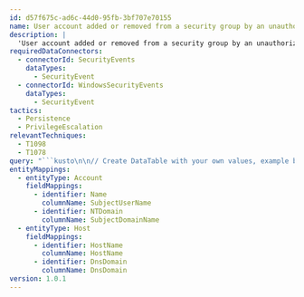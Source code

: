 ```yaml
---
id: d57f675c-ad6c-44d0-95fb-3bf707e70155
name: User account added or removed from a security group by an unauthorized user
description: |
  'User account added or removed from a security group by an unauthorized user, pass in a list'
requiredDataConnectors:
  - connectorId: SecurityEvents
    dataTypes:
      - SecurityEvent
  - connectorId: WindowsSecurityEvents
    dataTypes:
      - SecurityEvent
tactics:
  - Persistence
  - PrivilegeEscalation
relevantTechniques:
  - T1098
  - T1078
query: "```kusto\n\n// Create DataTable with your own values, example below shows dummy usernames that are authorized and for what domain\nlet List = datatable(AuthorizedUser:string, Domain:string)[\"Bob\", \"Domain\", \"joe\", \"domain\", \"MATT\", \"DOMAIN\"];\nSecurityEvent\n| where EventID in (4728, 4729, 4732, 4733, 4746, 4747, 4751, 4752, 4756, 4757, 4761, 4762)\n| join kind= leftanti (\n    List\n    | project SubjectUserName = tolower(AuthorizedUser), SubjectDomainName = toupper(Domain)\n) on SubjectUserName, SubjectDomainName\n| project TimeGenerated, Computer, Account, SubjectUserName, SubjectDomainName, TargetAccount, EventID, Activity\n| extend timestamp = TimeGenerated, HostName = tostring(split(Computer, '.', 0)[0]), DnsDomain = tostring(strcat_array(array_slice(split(Computer, '.'), 1, -1), '.'))\n| extend Account_0_Name = SubjectUserName\n| extend Account_0_NTDomain = SubjectDomainName\n| extend Host_0_HostName = HostName\n| extend Host_0_DnsDomain = DnsDomain  \n```"
entityMappings:
  - entityType: Account
    fieldMappings:
      - identifier: Name
        columnName: SubjectUserName
      - identifier: NTDomain
        columnName: SubjectDomainName
  - entityType: Host
    fieldMappings:
      - identifier: HostName
        columnName: HostName
      - identifier: DnsDomain
        columnName: DnsDomain
version: 1.0.1
---
```


